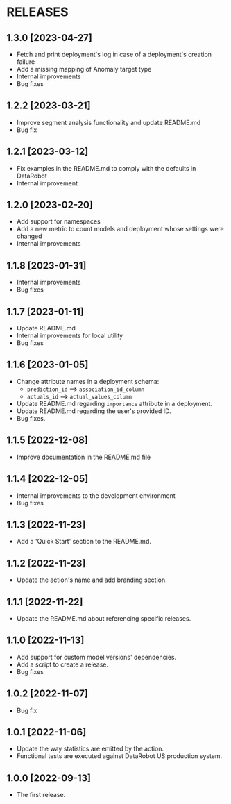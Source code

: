 # RELEASES

## 1.3.0 [2023-04-27]
  * Fetch and print deployment's log in case of a deployment's creation failure
  * Add a missing mapping of Anomaly target type
  * Internal improvements
  * Bug fixes

## 1.2.2 [2023-03-21]
  * Improve segment analysis functionality and update README.md
  * Bug fix

## 1.2.1 [2023-03-12]
  * Fix examples in the README.md to comply with the defaults in DataRobot
  * Internal improvement

## 1.2.0 [2023-02-20]
  * Add support for namespaces
  * Add a new metric to count models and deployment whose settings were changed
  * Internal improvements

## 1.1.8 [2023-01-31]
  * Internal improvements
  * Bug fixes

## 1.1.7 [2023-01-11]
  * Update README.md
  * Internal improvements for local utility
  * Bug fixes

## 1.1.6 [2023-01-05]
  * Change attribute names in a deployment schema:
    * `prediction_id` ==> `association_id_column`
    * `actuals_id` ==> `actual_values_column`
  * Update README.md regarding `importance` attribute in a deployment.
  * Update README.md regarding the user's provided ID.
  * Bug fixes.

## 1.1.5 [2022-12-08]
  * Improve documentation in the README.md file

## 1.1.4 [2022-12-05]
  * Internal improvements to the development environment
  * Bug fixes

## 1.1.3 [2022-11-23]
  * Add a 'Quick Start' section to the README.md.

## 1.1.2 [2022-11-23]
  * Update the action's name and add branding section.

## 1.1.1 [2022-11-22]
  * Update the README.md about referencing specific releases.

## 1.1.0 [2022-11-13]
  * Add support for custom model versions' dependencies.
  * Add a script to create a release.
  * Bug fixes

## 1.0.2 [2022-11-07]
  * Bug fix

## 1.0.1 [2022-11-06]
  * Update the way statistics are emitted by the action.
  * Functional tests are executed against DataRobot US production system.

## 1.0.0 [2022-09-13]
  * The first release.
